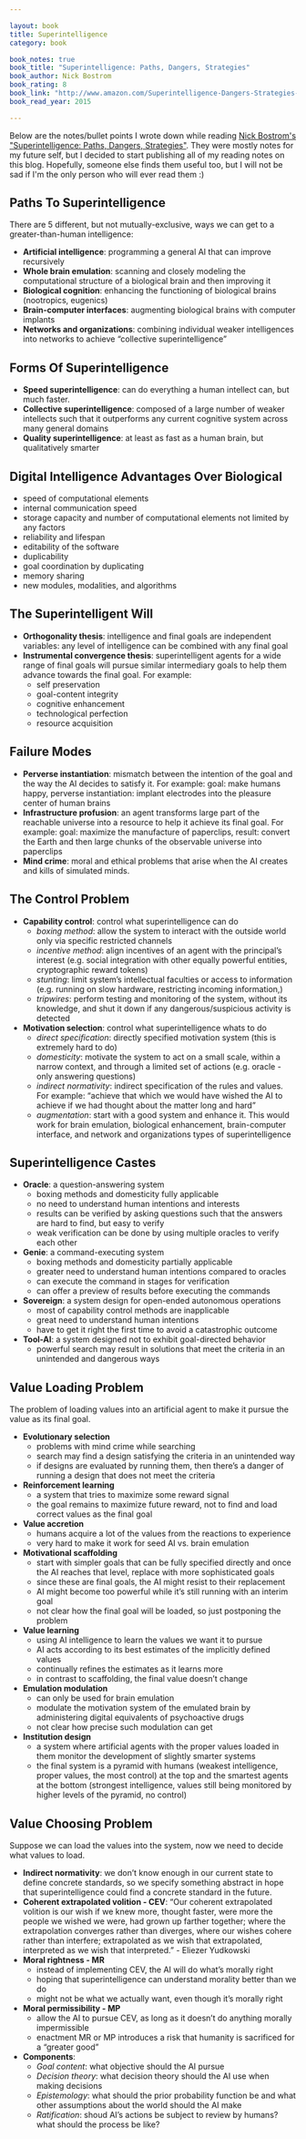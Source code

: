 ```yaml
---

layout: book
title: Superintelligence
category: book

book_notes: true
book_title: "Superintelligence: Paths, Dangers, Strategies"
book_author: Nick Bostrom
book_rating: 8
book_link: "http://www.amazon.com/Superintelligence-Dangers-Strategies-Nick-Bostrom/dp/0199678111/"
book_read_year: 2015

---
```


Below are the notes/bullet points I wrote down while reading [Nick Bostrom's "Superintelligence: Paths, Dangers, Strategies"](http://www.amazon.com/Superintelligence-Dangers-Strategies-Nick-Bostrom/dp/0199678111/). They were mostly notes for my future self, but I decided to start publishing all of my reading notes on this blog. Hopefully, someone else finds them useful too, but I will not be sad if I'm the only person who will ever read them :)

## Paths To Superintelligence
There are 5 different, but not mutually-exclusive, ways we can get to a greater-than-human intelligence:

- __Artificial intelligence__: programming a general AI that can improve recursively
- __Whole brain emulation__: scanning and closely modeling the computational structure of a biological brain and then improving it
- __Biological cognition__: enhancing the functioning of biological brains (nootropics, eugenics)
- __Brain-computer interfaces__: augmenting biological brains with computer implants
- __Networks and organizations__: combining individual weaker intelligences into networks to achieve “collective superintelligence”

## Forms Of Superintelligence

- __Speed superintelligence__: can do everything a human intellect can, but much faster.
- __Collective superintelligence__: composed of a large number of weaker intellects such that it outperforms any current cognitive system across many general domains
- __Quality superintelligence__: at least as fast as a human brain, but qualitatively smarter

## Digital Intelligence Advantages Over Biological

- speed of computational elements
- internal communication speed
- storage capacity and number of computational elements not limited by any factors
- reliability and lifespan
- editability of the software
- duplicability
- goal coordination by duplicating
- memory sharing
- new modules, modalities, and algorithms

## The Superintelligent Will

- __Orthogonality thesis__: intelligence and final goals are independent variables: any level of intelligence can be combined with any final goal
- __Instrumental convergence thesis__: superintelligent agents for a wide range of final goals will pursue similar intermediary goals to help them advance towards the final goal. For example:
    - self preservation
    - goal-content integrity
    - cognitive enhancement
    - technological perfection
    - resource acquisition

## Failure Modes

- __Perverse instantiation__: mismatch between the intention of the goal and the way the AI decides to satisfy it. For example: goal: make humans happy, perverse instantiation: implant electrodes into the pleasure center of human brains
- __Infrastructure profusion__: an agent transforms large part of the reachable universe into a resource to help it achieve its final goal. For example: goal: maximize the manufacture of paperclips, result: convert the Earth and then large chunks of the observable universe into paperclips
- __Mind crime__: moral and ethical problems that arise when the AI creates and kills of simulated minds.

## The Control Problem

- __Capability control__: control what superintelligence can do
    - _boxing method_: allow the system to interact with the outside world only via specific restricted channels
    - _incentive method_: align incentives of an agent with the principal’s interest (e.g. social integration with other equally powerful entities, cryptographic reward tokens)
    - _stunting_: limit system’s intellectual faculties or access to information (e.g. running on slow hardware, restricting incoming information,)
    - _tripwires_: perform testing and monitoring of the system, without its knowledge, and shut it down if any dangerous/suspicious activity is detected
- __Motivation selection__: control what superintelligence whats to do
    - _direct specification_: directly specified motivation system (this is extremely hard to do)
    - _domesticity_: motivate the system to act on a small scale, within a narrow context, and through a limited set of actions (e.g. oracle - only answering questions)
    - _indirect normativity_: indirect specification of the rules and values. For example: “achieve that which we would have wished the AI to achieve if we had thought about the matter long and hard”
    - _augmentation_: start with a good system and enhance it. This would work for brain emulation, biological enhancement, brain-computer interface, and network and organizations types of superintelligence

## Superintelligence Castes

- __Oracle__: a question-answering system
    - boxing methods and domesticity fully applicable
    - no need to understand human intentions and interests
    - results can be verified by asking questions such that the answers are hard to find, but easy to verify
    - weak verification can be done by using multiple oracles to verify each other
- __Genie__: a command-executing system
    - boxing methods and domesticity partially applicable
    - greater need to understand human intentions compared to oracles
    - can execute the command in stages for verification
    - can offer a preview of results before executing the commands
- __Sovereign__: a system design for open-ended autonomous operations
    - most of capability control methods are inapplicable
    - great need to understand human intentions
    - have to get it right the first time to avoid a catastrophic outcome
- __Tool-AI__: a system designed not to exhibit goal-directed behavior
    - powerful search may result in solutions that meet the criteria in an unintended and dangerous ways

## Value Loading Problem
The problem of loading values into an artificial agent to make it pursue the value as its final goal.

- __Evolutionary selection__
    - problems with mind crime while searching
    - search may find a design satisfying the criteria in an unintended way
    - if designs are evaluated by running them, then there’s a danger of running a design that does not meet the criteria
- __Reinforcement learning__
    - a system that tries to maximize some reward signal
    - the goal remains to maximize future reward, not to find and load correct values as the final goal
- __Value accretion__
    - humans acquire a lot of the values from the reactions to experience
    - very hard to make it work for seed AI vs. brain emulation
- __Motivational scaffolding__
    - start with simpler goals that can be fully specified directly and once the AI reaches that level, replace with more sophisticated goals
    - since these are final goals, the AI might resist to their replacement
    - AI might become too powerful while it’s still running with an interim goal
    - not clear how the final goal will be loaded, so just postponing the problem
- __Value learning__
    - using AI intelligence to learn the values we want it to pursue
    - AI acts according to its best estimates of the implicitly defined values
    - continually refines the estimates as it learns more
    - in contrast to scaffolding, the final value doesn’t change
- __Emulation modulation__
    - can only be used for brain emulation
    - modulate the motivation system of the emulated brain by administering digital equivalents of psychoactive drugs
    - not clear how precise such modulation can get
- __Institution design__
    - a system where artificial agents with the proper values loaded in them monitor the development of slightly smarter systems
    - the final system is a pyramid with humans (weakest intelligence, proper values, the most control) at the top and the smartest agents at the bottom (strongest intelligence, values still being monitored by higher levels of the pyramid, no control)

## Value Choosing Problem
Suppose we can load the values into the system, now we need to decide what values to load.

- __Indirect normativity__: we don’t know enough in our current state to define concrete standards, so we specify something abstract in hope that superintelligence could find a concrete standard in the future.
- __Coherent extrapolated volition - CEV__: “Our coherent extrapolated volition is our wish if we knew more, thought faster, were more the people we wished we were, had grown up farther together; where the extrapolation converges rather than diverges, where our wishes cohere rather than interfere; extrapolated as we wish that extrapolated, interpreted as we wish that interpreted.” - Eliezer Yudkowski
- __Moral rightness - MR__
    - instead of implementing CEV, the AI will do what’s morally right
    - hoping that superintelligence can understand morality better than we do
    - might not be what we actually want, even though it’s morally right
- __Moral permissibility - MP__
    - allow the AI to pursue CEV, as long as it doesn’t do anything morally impermissible
    - enactment MR or MP introduces a risk that humanity is sacrificed for a “greater good”
- __Components__:
    - _Goal content_: what objective should the AI pursue
    - _Decision theory_: what decision theory should the AI use when making decisions
    - _Epistemology_: what should the prior probability function be and what other assumptions about the world should the AI make
    - _Ratification_: shoud AI’s actions be subject to review by humans? what should the process be like?
